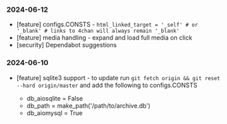 ### 2024-06-12

- [feature] configs.CONSTS - `html_linked_target = '_self' # or '_blank' # links to 4chan will always remain '_blank'`
- [feature] media handling - expand and load full media on click
- [security] Dependabot suggestions

### 2024-06-10

- [feature] sqlite3 support - to update run `git fetch origin && git reset --hard origin/master` and add the following to configs.CONSTS

  - db_aiosqlite = False
  - db_path = make_path('/path/to/archive.db')
  - db_aiomysql = True
